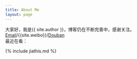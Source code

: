 ```yaml
---
title: About Me
layout: page
---
```


大家好，我是{{ site.author }}，博客仍在不断完善中，感谢关注。
<a href="mailto:{{site.email}}">Email</a>/{{site.weibo}}/[Douban](http://www.douban.com/people/61633006/)  
最近在看：
<div align="center">
<script type="text/javascript" src="http://www.douban.com/service/badge/61633006/?show=collection&amp;n=15&amp;columns=5&amp;picsize=medium&amp;hidelogo=yes&amp;hideself=yes" ></script> 
</div>
<script type="text/javascript">
$(function(){
	$('td').attr('width','130');
})
</script>

{% include jiathis.md %} 

